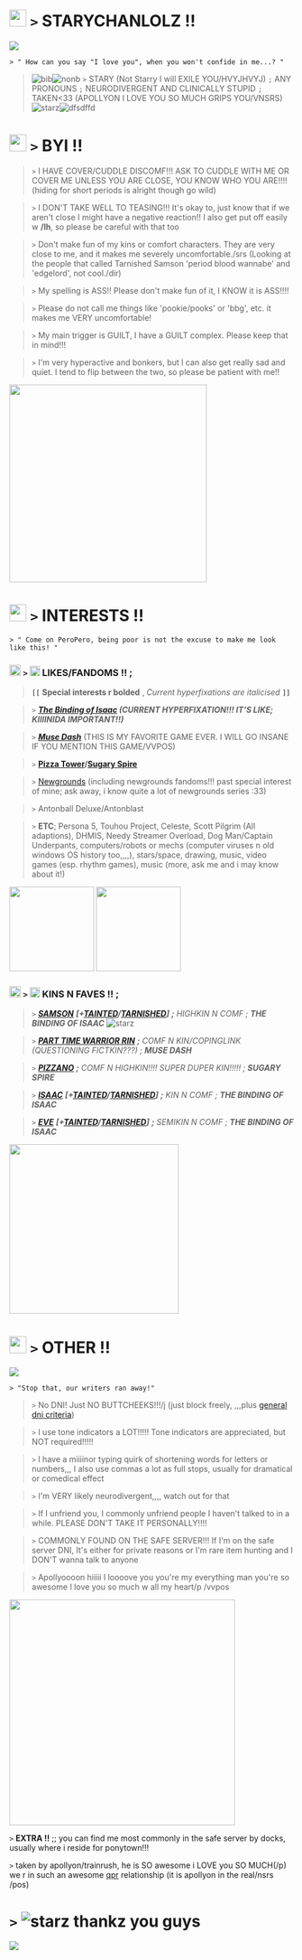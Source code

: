 # <img src="https://camo.githubusercontent.com/7611372d3d81d1f60af4b2421eff66736fee558cad5a2a8c91cb0a86c6d0c7bd/68747470733a2f2f706978656c732e6372642e636f2f6173736574732f696d616765732f67616c6c65727933342f37666636663637642e6769663f763d6233353534383232" height=30px;> `>` STARYCHANLOLZ !!
![](https://caterpie.crd.co/assets/images/gallery15/f59aca00.gif?v=f7b7a140) 

`> " How can you say "I love you", when you won't confide in me...? "`

>![bib](https://i.postimg.cc/rwvysshd/bisexual-3-stripes-20-px.png)![nonb](https://i.postimg.cc/1533YLnz/non-binary-4-stripes-20-px.png) `>` STARY (Not Starry I will EXILE YOU/HVYJHVYJ) `;` ANY PRONOUNS `;` NEURODIVERGENT AND CLINICALLY STUPID `;` TAKEN<33 (APOLLYON I LOVE YOU SO MUCH GRIPS YOU/VNSRS) ![starz](https://pixels.crd.co/assets/images/gallery45/2c6d0e4d.gif?v=379361a4)![dfsdffd](https://pixels.crd.co/assets/images/gallery134/f68ad51e.gif?v=379361a4)
# <img src="https://camo.githubusercontent.com/7611372d3d81d1f60af4b2421eff66736fee558cad5a2a8c91cb0a86c6d0c7bd/68747470733a2f2f706978656c732e6372642e636f2f6173736574732f696d616765732f67616c6c65727933342f37666636663637642e6769663f763d6233353534383232" height=30px;> `>` BYI !!
>`>` I HAVE COVER/CUDDLE DISCOMF!!! ASK TO CUDDLE WITH ME OR COVER ME UNLESS YOU ARE CLOSE, YOU KNOW WHO YOU ARE!!!! (hiding for short periods is alright though go wild)

>`>` I DON'T TAKE WELL TO TEASING!!! It's okay to, just know that if we aren't close I might have a negative reaction!! I also get put off easily w **/lh**, so please be careful with that too

>`>` Don't make fun of my kins or comfort characters. They are very close to me, and it makes me severely uncomfortable./srs (Looking at the people that called Tarnished Samson 'period blood wannabe' and 'edgelord', not cool./dir) 

>`>` My spelling is ASS!! Please don't make fun of it, I KNOW it is ASS!!!!

>`>` Please do not call me things like 'pookie/pooks' or 'bbg', etc. it makes me VERY uncomfortable!

>`>` My main trigger is GUILT, I have a GUILT complex. Please keep that in mind!!! 

>`>` I'm very hyperactive and bonkers, but I can also get really sad and quiet. I tend to flip between the two, so please be patient with me!!

<img src="https://camo.githubusercontent.com/40a1044497eabed2ab659db691123589fe24981033d565c811b9e1800e3ce9be/68747470733a2f2f666f7572736f756c732e636f6d2f77702d636f6e74656e742f75706c6f6164732f323032322f30312f722d73616d736f6e735f626c657373696e672e706e67" height=350px;>

# <img src="https://camo.githubusercontent.com/7611372d3d81d1f60af4b2421eff66736fee558cad5a2a8c91cb0a86c6d0c7bd/68747470733a2f2f706978656c732e6372642e636f2f6173736574732f696d616765732f67616c6c65727933342f37666636663637642e6769663f763d6233353534383232" height=30px;> `>` INTERESTS !!
`> " Come on PeroPero, being poor is not the excuse to make me look like this! "`

### <img src="https://cdn.discordapp.com/attachments/777930765559136296/1223452325616816138/Character_Samson_icon.png?ex=6619e7c5&is=660772c5&hm=d2536d174e97c89630e184a05e24d7efa433bd8dabecdf03d2be4c6e1b5c142a&" height=20px;> `>` <img src="https://camo.githubusercontent.com/7611372d3d81d1f60af4b2421eff66736fee558cad5a2a8c91cb0a86c6d0c7bd/68747470733a2f2f706978656c732e6372642e636f2f6173736574732f696d616765732f67616c6c65727933342f37666636663637642e6769663f763d6233353534383232" height=18px;> LIKES/FANDOMS !! ;
> **`[[`** **Special interests r bolded** , *Current hyperfixations are italicised* **`]]`**

> `>` ***[The Binding of Isaac](https://bindingofisaacrebirth.fandom.com/wiki/Binding_of_Isaac:_Rebirth_Wiki) (CURRENT HYPERFIXATION!!! IT'S LIKE; KIIIINIDA IMPORTANT!!)*** 

> `>` ***[Muse Dash](https://musedash.fandom.com/wiki/Muse_Dash_Wiki)*** (THIS IS MY FAVORITE GAME EVER. I WILL GO INSANE IF YOU MENTION THIS GAME/VVPOS) 

> `>` **[Pizza Tower](https://pizzatower.miraheze.org/wiki/Pizza_Tower_Wiki:Main_Page)/[Sugary Spire](https://sugary-spire.fandom.com/wiki/Sugary_Spire_Wiki)** 

> `>` [Newgrounds](https://www.newgrounds.com/) (including newgrounds fandoms!!! past special interest of mine; ask away, i know quite a lot of newgrounds series :33) 

> `>` Antonball Deluxe/Antonblast

> `>` **ETC**; Persona 5, Touhou Project, Celeste, Scott Pilgrim (All adaptions), DHMIS, Needy Streamer Overload, Dog Man/Captain Underpants, computers/robots or mechs (computer viruses n old windows OS history too,,,,), stars/space, drawing, music, video games (esp. rhythm games), music (more, ask me and i may know about it!) 

<img src="https://media.discordapp.net/attachments/777930765559136296/1223528956574306354/20240316_115234.png?ex=661a2f23&is=6607ba23&hm=f3f0dccd3874c59b85150379841fd7ec7f5a9065ff993d715e32a7390db7ca7c&=&format=webp&quality=lossless" height=150px;> <img src="https://media.discordapp.net/attachments/777930765559136296/1223528955878051931/20240316_131212.png?ex=661a2f23&is=6607ba23&hm=5e497e4ab782979379cb7fcbaa97dd1c8c19c6776467c6ee5a1068c5789bde81&=&format=webp&quality=lossless" height=150px;>

### <img src="https://cdn.discordapp.com/attachments/777930765559136296/1223452325285199913/Character_Tainted_Samson_icon.png?ex=6619e7c4&is=660772c4&hm=bd0eec4053a9a30008781b9bd7e929d26b2141d4ddd307d16b460193b523cfd8&" height=20px;> `>` <img src="https://camo.githubusercontent.com/7611372d3d81d1f60af4b2421eff66736fee558cad5a2a8c91cb0a86c6d0c7bd/68747470733a2f2f706978656c732e6372642e636f2f6173736574732f696d616765732f67616c6c65727933342f37666636663637642e6769663f763d6233353534383232" height=18px;> KINS N FAVES !! ;
> `>` [***SAMSON***](https://bindingofisaacrebirth.fandom.com/wiki/Samson) ***[+[TAINTED](https://bindingofisaacrebirth.fandom.com/wiki/Tainted_Samson)/[TARNISHED](https://tboiepiphany.wiki.gg/wiki/Tarnished_Samson)]*** ***;*** *HIGHKIN N COMF ;* ***THE BINDING OF ISAAC*** ![starz](https://pixels.crd.co/assets/images/gallery34/7ff6f67d.gif?v=b3554822) 

> `>` [***PART TIME WARRIOR RIN***](https://musedash.fandom.com/wiki/Part-Time_Warrior_Rin) ***;*** *COMF N KIN/COPINGLINK (QUESTIONING FICTKIN???) ;* ***MUSE DASH*** 

> `>` [***PIZZANO***](https://sugary-spire.fandom.com/wiki/Pizzano) ***;*** *COMF N HIGHKIN!!!! SUPER DUPER KIN!!!!! ;* ***SUGARY SPIRE***

> `>` [***ISAAC***](https://bindingofisaacrebirth.fandom.com/wiki/Isaac) ***[+[TAINTED](https://bindingofisaacrebirth.fandom.com/wiki/Tainted_Isaac)/[TARNISHED](https://tboiepiphany.wiki.gg/wiki/Tarnished_Isaac)]*** ***;*** *KIN N COMF ;* ***THE BINDING OF ISAAC***

> `>` [***EVE***](https://bindingofisaacrebirth.fandom.com/wiki/Eve) ***[+[TAINTED](https://bindingofisaacrebirth.fandom.com/wiki/Tainted_Eve)/[TARNISHED](https://tboiepiphany.wiki.gg/wiki/Tarnished_Eve)]*** ***;*** *SEMIKIN N COMF ;* ***THE BINDING OF ISAAC***

<img src="https://camo.githubusercontent.com/1cad70466514cf574ae456ee2024e7f814bd7b035c4d09bcaab6b3249d2d9ac1/68747470733a2f2f666f7572736f756c732e636f6d2f77702d636f6e74656e742f75706c6f6164732f323032322f30312f722d626c6f6f645f6c7573742e706e67" height=300px;>

# <img src="https://camo.githubusercontent.com/7611372d3d81d1f60af4b2421eff66736fee558cad5a2a8c91cb0a86c6d0c7bd/68747470733a2f2f706978656c732e6372642e636f2f6173736574732f696d616765732f67616c6c65727933342f37666636663637642e6769663f763d6233353534383232" height=30px;> `>` OTHER !!

![](https://caterpie.crd.co/assets/images/gallery15/f59aca00.gif?v=f7b7a140) 

`> "Stop that, our writers ran away!"`
>`>` No DNI! Just NO BUTTCHEEKS!!!/j (just block freely, ,,,plus [general dni criteria](https://basicdnicriteria.carrd.co/))

>`>` I use tone indicators a LOT!!!!! Tone indicators are appreciated, but NOT required!!!!!

>`>` I have a miiiinor typing quirk of shortening words for letters or numbers,,, I also use commas a lot as full stops, usually for dramatical or comedical effect

>`>` I'm VERY likely neurodivergent,,,, watch out for that

>`>` If I unfriend you, I commonly unfriend people I haven't talked to in a while. PLEASE DON'T TAKE IT PERSONALLY!!!!

>`>` COMMONLY FOUND ON THE SAFE SERVER!!! If I'm on the safe server DNI, It's either for private reasons or I'm rare item hunting and I DON'T wanna talk to anyone

>`>` Apollyoooon hiiiii I loooove you you're my everything man you're so awesome I love you so much w all my heart/p /vvpos

<img src="https://media.discordapp.net/attachments/777930765559136296/1223453066842476564/Untitled91_20240329200048.png?ex=6619e875&is=66077375&hm=96158e0b9aada411b6d9c9b3114acc754e7fc88347e5cfaa7537dbca86467fe1&=&format=webp&quality=lossless" height=400px;>

`>` **EXTRA !!** ;; you can find me most commonly in the safe server by docks, usually where i reside for ponytown!!!

`>` taken by apollyon/trainrush, he is SO awesome i LOVE you SO MUCH(/p) we r in such an awesome <a href="https://en.wikipedia.org/wiki/Queerplatonic_relationship#:~:text=Queerplatonic%20relationships%20(QPR)%20and%20queerplatonic,to%20a%20conventional%20romantic%20relationship.">qpr</a> relationship (it is apollyon in the real/nsrs /pos)

# `>` ![starz](https://pixels.crd.co/assets/images/gallery34/7ff6f67d.gif?v=b3554822) thankz you guys
<a href="https://www.youtube.com/watch?v=gPDjdR3WoaA"><img src="https://media.tenor.com/bkHY4-Okl3MAAAAi/the-binding.gif"></a>
